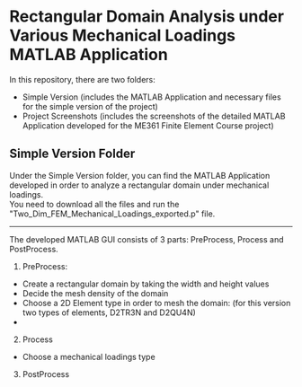 # Rectangular Domain Analysis under Various Mechanical Loadings MATLAB Application

In this repository, there are two folders:
- Simple Version (includes the MATLAB Application and necessary files for the simple version of the project)
- Project Screenshots (includes the screenshots of the detailed MATLAB Application developed for the ME361 Finite Element Course project)

## Simple Version Folder
Under the Simple Version folder, you can find the MATLAB Application developed in order to analyze a rectangular domain under mechanical loadings. \
You need to download all the files and run the "Two_Dim_FEM_Mechanical_Loadings_exported.p" file. 

---

The developed MATLAB GUI consists of 3 parts: PreProcess, Process and PostProcess. 

1. PreProcess: 
- Create a rectangular domain by taking the width and height values
- Decide the mesh density of the domain
- Choose a 2D Element type in order to mesh the domain: (for this version two types of elements, D2TR3N and D2QU4N)
- 




2. Process
- Choose a mechanical loadings type



3. PostProcess




